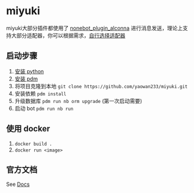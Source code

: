 # miyuki
miyuki大部分插件都使用了 [nonebot_plugin_alconna](https://github.com/nonebot/plugin-alconna) 进行消息发送，理论上支持大部分适配器，你可以根据需求，[自行选择适配器](https://nonebot.dev/store/adapters)


## 启动步骤

1. [安装 python](https://www.python.org/downloads/)
2. [安装 pdm](https://pdm-project.org/en/latest/#__tabbed_1_1)
3. 将项目克隆到本地 `git clone https://github.com/yaowan233/miyuki.git`
4. 安装依赖 `pdm install`
5. 升级数据库 `pdm run nb orm upgrade` (第一次启动需要)
6. 启动 bot `pdm run nb run`

## 使用 docker
1. `docker build .`
2. `docker run <image>`

## 官方文档

See [Docs](https://nonebot.dev/)
